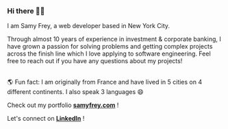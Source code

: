 ### Hi there 👋🏻

I am Samy Frey, a web developer based in New York City. 

Through almost 10 years of experience in investment & corporate banking, I have grown a passion for solving problems and getting complex projects across the finish line which I love applying to software engineering. Feel free to reach out if you have any questions about my projects!


\
🌎 Fun fact: I am originally from France and have lived in 5 cities on 4 different continents. I also speak 3 languages 😄 

Check out my portfolio **[samyfrey.com](https://www.samyfrey.com/)** !

Let's connect on **[LinkedIn](https://www.linkedin.com/in/samyfrey/)** !



<!--
**samyfrey/samyfrey** is a ✨ _special_ ✨ repository because its `README.md` (this file) appears on your GitHub profile.
🇫🇷 🇺🇸 
Here are some ideas to get you started:

- 🔭 I’m currently working on ...
- 🌱 I’m currently learning ...
- 👯 I’m looking to collaborate on ...
- 🤔 I’m looking for help with ...
- 💬 Ask me about ...
- 📫 How to reach me: ...
- 😄 Pronouns: ...
- ⚡ Fun fact: ...
-->
